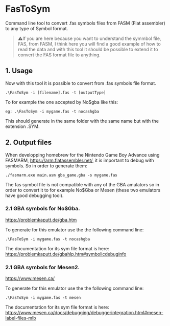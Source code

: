 # FasToSym
Command line tool to convert .fas symbols files from FASM (Flat assembler) to any type of Symbol format.

> ⚠️If you are here because you want to understand the symmbol file, FAS, from FASM, I think here you will find a good example of how to read the data and with this tool it should be possible to extend it to convert the FAS format file to anything.

## 1. Usage

Now with this tool it is possible to convert from .fas symbols file format.
```
.\FasToSym -i [filename].fas -t [outputType]
```
To for example the one accepted by No$gba like this:
```
eg: .\FasToSym -i mygame.fas -t nocashgba
```
This should generate in the same folder with the same name but with the extension .SYM.

## 2. Output files

When developping homebrew for the Nintendo Game Boy Advance using FASMARM, https://arm.flatassembler.net/, it is important to debug with symbols. So in order to generate them:

```
./fasmarm.exe main.asm gba_game.gba -s mygame.fas
```
The fas symbol file is not compatible with any of the GBA amulators so in order to convert it to for example No$Gba or Mesen (these two emulators have good debugging tool).

### 2.1 GBA symbols for No$Gba.

https://problemkaputt.de/gba.htm

To generate for this emulator use the the following command line:
```
.\FasToSym -i mygame.fas -t nocashgba
```
The documentation for its sym file format is here: https://problemkaputt.de/gbahlp.htm#symbolicdebuginfo

### 2.1 GBA symbols for Mesen2.

https://www.mesen.ca/

To generate for this emulator use the the following command line:

```
.\FasToSym -i mygame.fas -t mesen
```
The documentation for its sym file format is here: https://www.mesen.ca/docs/debugging/debuggerintegration.html#mesen-label-files-mlb







